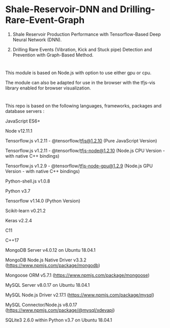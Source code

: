 # Shale-Reservoir-DNN and Drilling-Rare-Event-Graph

1) Shale Reservoir Production Performance with Tensorflow-Based Deep Neural Network (DNN).

2) Drilling Rare Events (Vibration, Kick and Stuck pipe) Detection and Prevention with Graph-Based Method.

# 

This module is based on Node.js with option to use either gpu or cpu. 

The module can also be adapted for use in the browser with the tfjs-vis library enabled for browser visualization.

#

This repo is based on the following languages, frameworks, packages and database servers :

JavaScript ES6+

Node v12.11.1

Tensorflow.js v1.2.11 - @tensorflow/tfjs@1.2.10 (Pure JavaScript Version)

Tensorflow.js v1.2.11 - @tensorflow/tfjs-node@1.2.10 (Node.js CPU Version - with native C++ bindings)

Tensorflow.js v1.2.9 - @tensorflow/tfjs-node-gpu@1.2.9 (Node.js GPU Version - with native C++ bindings)

Python-shell.js v1.0.8

Python v3.7

Tensorflow v1.14.0 (Python Version)

Scikit-learn v0.21.2

Keras v2.2.4

C11

C++17

MongoDB Server v4.0.12 on Ubuntu 18.04.1

MongoDB Node.js Native Driver v3.3.2 (https://www.npmjs.com/package/mongodb)

Mongoose ORM v5.7.1 (https://www.npmjs.com/package/mongoose)

MySQL Server v8.0.17 on Ubuntu 18.04.1

MySQL Node.js Driver v2.17.1 (https://www.npmjs.com/package/mysql)

MySQL Connector/Node.js v8.0.17 (https://www.npmjs.com/package/@mysql/xdevapi)

SQLite3 2.6.0 within Python v3.7 on Ubuntu 18.04.1
